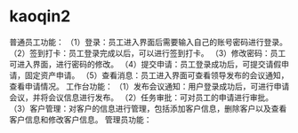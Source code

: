 # kaoqin2
普通员工功能： （1）登录：员工进入界面后需要输入自己的账号密码进行登录。 （2）签到打卡：员工登录完成以后，可以进行签到打卡。 （3）修改密码：员工可进入界面，进行密码的修改。 （4）提交申请：员工登录成功后，可提交请假申请，固定资产申请。 （5）查看消息：员工进入界面可查看领导发布的会议通知，查看申请情况。 工作台功能： （1）发布会议通知：用户登录成功后，可进行申请会议，并将会议信息进行发布。 （2）任务审批：可对员工的申请进行审批。 （3）客户管理：对客户的信息进行管理，包括添加客户信息，删除客户以及查看客户信息和修改客户信息。 管理员功能：
